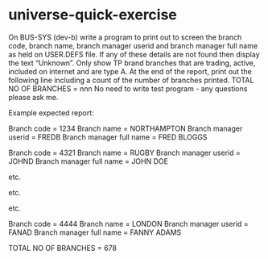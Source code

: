 # universe-quick-exercise

On BUS-SYS (dev-b) write a program to print out to screen the branch code, branch name, branch manager userid and branch manager full name as held on USER.DEFS file. If any of these details are not found then display the text “Unknown”.
Only show TP brand branches that are trading, active, included on internet and are type A. At the end of the report, print out the following line including a count of the number of branches printed. TOTAL NO OF BRANCHES = nnn
No need to write test program - any questions please ask me.


Example expected report:


Branch code = 1234
Branch name = NORTHAMPTON
Branch manager userid = FREDB
Branch manager full name = FRED BLOGGS


Branch code = 4321
Branch name = RUGBY
Branch manager userid = JOHND
Branch manager full name = JOHN DOE


etc. 


etc.


etc.


Branch code = 4444
Branch name = LONDON
Branch manager userid = FANAD
Branch manager full name = FANNY ADAMS


TOTAL NO OF BRANCHES = 678
